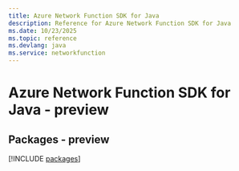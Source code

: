 ```yaml
---
title: Azure Network Function SDK for Java
description: Reference for Azure Network Function SDK for Java
ms.date: 10/23/2025
ms.topic: reference
ms.devlang: java
ms.service: networkfunction
---
```

# Azure Network Function SDK for Java - preview
## Packages - preview
[!INCLUDE [packages](network-function-index.md)]